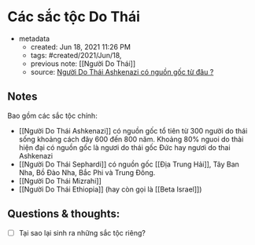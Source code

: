 ---
---

# Các sắc tộc Do Thái

- metadata
	- created: Jun 18, 2021 11:26 PM 
	- tags: #created/2021/Jun/18,
	- previous note: [[Người Do Thái]]
	- source: [Người Do Thái Ashkenazi có nguồn gốc từ đâu ?](https://nguoidothai.medium.com/ng%C6%B0%E1%BB%9Di-do-th%C3%A1i-ashkenazi-c%C3%B3-ngu%E1%BB%93n-g%E1%BB%91c-t%E1%BB%AB-%C4%91%C3%A2u-dbf983469c13)

## Notes
Bao gồm các sắc tộc chính:
-   [[Người Do Thái Ashkenazi]] có nguồn gốc tổ tiên từ 300 người do thái sống khoảng cách đây 600 đến 800 năm. Khoảng 80% nguoi do thài hiện đại có nguồn gốc là ngươi do thái gốc Đức hay ngươi do thai Ashkenazi
-   [[Người Do Thái Sephardi]] có nguồn gốc [[Địa Trung Hải]], Tây Ban Nha, Bồ Đào Nha, Bắc Phi và Trung Đông.
-   [[Người Do Thái Mizrahi]]
-   [[Người Do Thái Ethiopia]] (hay còn gọi là [[Beta Israel]])

## Questions & thoughts:
- [ ] Tại sao lại sinh ra những sắc tộc riêng?



